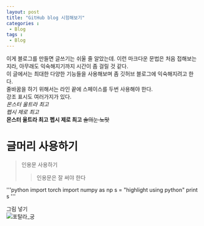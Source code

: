 ```yaml
---
layout: post
title: "GitHub blog 시험해보기"
categories : 
 - Blog
tags : 
 - Blog
---
```

이게 블로그를 만들면 글쓰기는 쉬울 줄 알았는데. 이런 마크다운 문법은 처음 접해보는지라, 아무래도 익숙해지기까지 시간이 좀 걸릴 것 같다.  
이 글에서는 최대한 다양한 기능들을 사용해보며 좀 깃허브 블로그에 익숙해지려고 한다.  
줄바꿈을 하기 위해서는 라인 끝에 스페이스를 두번 사용해야 한다.  
강조 표시도 여러가지가 있다.  
*몬스터 울트라 최고*  
_펩시 제로 최고_  
**몬스터 울트라 최고**
__펩시 제로 최고__
~~솔의눈 노맛~~

# 글머리 사용하기  

> 인용문 사용하기
>> 인용문은 잘 써야 한다
    
'''python
import torch
import numpy as np
s = "highlight using python"
print s
'''
  
  
그림 넣기  
![포탈라_궁](https://user-images.githubusercontent.com/53795870/110945607-3d748b80-8381-11eb-9a17-bfad3b8b3076.jpg)
  
  